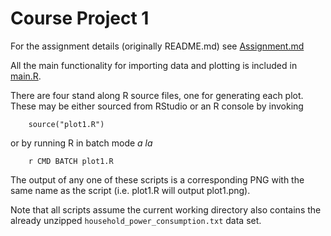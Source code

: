 # Course Project 1

For the assignment details (originally README.md) see [Assignment.md](Assignment.md)

All the main functionality for importing data and plotting is included in [main.R](main.R).

There are four stand along R source files, one for generating each plot. These may be either
sourced from RStudio or an R console by invoking

        source("plot1.R")

or by running R in batch mode _a la_

        r CMD BATCH plot1.R

The output of any one of these scripts is a corresponding PNG with the same name as the script (i.e.
plot1.R will output plot1.png).

Note that all scripts assume the current working directory also contains the already unzipped 
`household_power_consumption.txt` data set.

